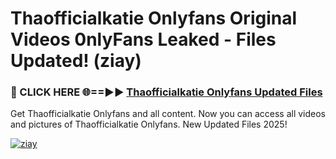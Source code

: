 # Thaofficialkatie Onlyfans Original Videos 0nlyFans Leaked - Files Updated! (ziay)

<h3>🔴 CLICK HERE 🌐==►► <a href="https://tinyurl.com/ehrbuxhb" rel="nofollow">Thaofficialkatie Onlyfans Updated Files</a></h3>

Get Thaofficialkatie Onlyfans and all content. Now you can access all videos and pictures of Thaofficialkatie Onlyfans. New Updated Files 2025!

[![ziay](https://i.imgur.com/lVYEuWS.gif)](https://tinyurl.com/ehrbuxhb)
